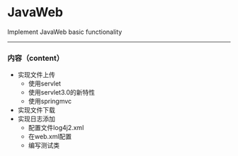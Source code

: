 # JavaWeb
Implement JavaWeb basic functionality

---
### 内容（content）
- 实现文件上传
    - 使用servlet
    - 使用servlet3.0的新特性
    - 使用springmvc
- 实现文件下载
- 实现日志添加
    - 配置文件log4j2.xml
    - 在web.xml配置
    - 编写测试类
 